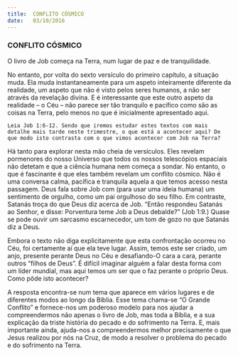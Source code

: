 ```yaml
---
title:  CONFLITO CÓSMICO
date:   03/10/2016
---
```


### CONFLITO CÓSMICO

O livro de Job começa na Terra, num lugar de paz e de tranquilidade.

No entanto, por volta do sexto versículo do primeiro capítulo, a situação muda. Ela muda instantaneamente para um aspeto inteiramente diferente da realidade, um aspeto que não é visto pelos seres humanos, a não ser através da revelação divina. E é interessante que este outro aspeto da realidade – o Céu – não parece ser tão tranquilo e pacífico como são as coisas na Terra, pelo menos no que é inicialmente apresentado aqui.

`Leia Job 1:6-12. Sendo que iremos estudar estes textos com mais detalhe mais tarde neste trimestre, o que está a acontecer aqui? De que modo isto contrasta com o que vimos acontecer com Job na Terra?`

Há tanto para explorar nesta mão cheia de versículos. Eles revelam pormenores do nosso Universo que todos os nossos telescópios espaciais não detetam e que a ciência humana nem começa a sondar. No entanto, o que é fascinante é que eles também revelam um conflito cósmico. Não é uma conversa calma, pacífica e tranquila aquela a que temos acesso nesta passagem. Deus fala sobre Job com (para usar uma ideia humana) um sentimento de orgulho, como um pai orgulhoso do seu filho. Em contraste, Satanás troça do que Deus diz acerca de Job. “Então respondeu Satanás ao Senhor, e disse: Porventura teme Job a Deus debalde?” (Job 1:9.) Quase se pode ouvir um sarcasmo escarnecedor, um tom de gozo no que Satanás diz a Deus.

Embora o texto não diga explicitamente que esta confrontação ocorreu no Céu, foi certamente aí que ela teve lugar. Assim, temos este ser criado, um anjo, presente perante Deus no Céu e desafiando-O cara a cara, perante outros “filhos de Deus”. É difícil imaginar alguém a falar desta forma com um líder mundial, mas aqui temos um ser que o faz perante o próprio Deus. Como pôde isto acontecer?

A resposta encontra-se num tema que aparece em vários lugares e de diferentes modos ao longo da Bíblia. Esse tema chama-se “O Grande Conflito” e fornece-nos um poderoso modelo para nos ajudar a compreendermos não apenas o livro de Job, mas toda a Bíblia, e a sua explicação da triste história do pecado e do sofrimento na Terra. E, mais importante ainda, ajuda-nos a compreendermos melhor precisamente o que Jesus realizou por nós na Cruz, de modo a resolver o problema do pecado e do sofrimento na Terra.